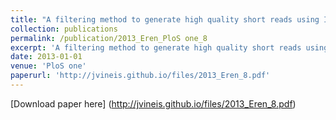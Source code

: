 ```yaml
---
title: "A filtering method to generate high quality short reads using Illumina paired-end technology"
collection: publications
permalink: /publication/2013_﻿Eren_PloS one_8
excerpt: 'A filtering method to generate high quality short reads using Illumina paired-end technology'
date: 2013-01-01
venue: 'PloS one'
paperurl: 'http://jvineis.github.io/files/2013_﻿Eren_8.pdf'
---
```

[Download paper here] (http://jvineis.github.io/files/2013_﻿Eren_8.pdf)